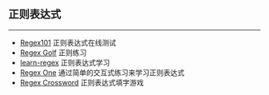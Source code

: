 ## 正则表达式
------

* [Regex101](https://regex101.com/) 正则表达式在线测试
* [Regex Golf](https://alf.nu/RegexGolf) 正则练习
* [learn-regex](https://github.com/ziishaned/learn-regex/blob/master/translations/README-cn.md) 正则表达式学习
* [Regex One](https://regexone.com/) 通过简单的交互式练习来学习正则表达式
* [Regex Crossword](https://regexcrossword.com/) 正则表达式填字游戏